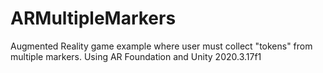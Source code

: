 # ARMultipleMarkers
Augmented Reality game example where user must collect "tokens" from multiple markers. Using AR Foundation and Unity 2020.3.17f1
